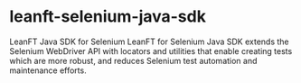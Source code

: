 # leanft-selenium-java-sdk
LeanFT Java SDK for Selenium  LeanFT for Selenium Java SDK extends the Selenium WebDriver API with locators and utilities that enable creating tests which are more robust, and reduces Selenium test automation and maintenance efforts.
